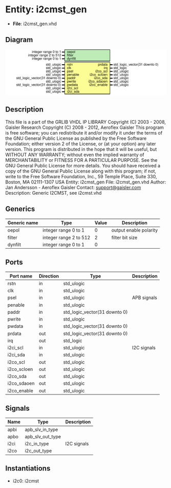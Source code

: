 # Entity: i2cmst_gen

- **File**: i2cmst_gen.vhd
## Diagram

![Diagram](i2cmst_gen.svg "Diagram")
## Description

 This file is a part of the GRLIB VHDL IP LIBRARY
 Copyright (C) 2003 - 2008, Gaisler Research
 Copyright (C) 2008 - 2012, Aeroflex Gaisler
 This program is free software; you can redistribute it and/or modify
 it under the terms of the GNU General Public License as published by
 the Free Software Foundation; either version 2 of the License, or
 (at your option) any later version.
 This program is distributed in the hope that it will be useful,
 but WITHOUT ANY WARRANTY; without even the implied warranty of
 MERCHANTABILITY or FITNESS FOR A PARTICULAR PURPOSE.  See the
 GNU General Public License for more details.
 You should have received a copy of the GNU General Public License
 along with this program; if not, write to the Free Software
 Foundation, Inc., 59 Temple Place, Suite 330, Boston, MA  02111-1307  USA
Entity:      i2cmst_gen
File:        i2cmst_gen.vhd
Author:      Jan Andersson - Aeroflex Gaisler
Contact:     support@gaisler.com
Description: Generic I2CMST, see i2cmst.vhd
## Generics

| Generic name | Type                   | Value | Description            |
| ------------ | ---------------------- | ----- | ---------------------- |
| oepol        | integer range 0 to 1   | 0     | output enable polarity |
| filter       | integer range 2 to 512 | 2     | filter bit size        |
| dynfilt      | integer range 0 to 1   | 0     |                        |
## Ports

| Port name   | Direction | Type                          | Description |
| ----------- | --------- | ----------------------------- | ----------- |
| rstn        | in        | std_ulogic                    |             |
| clk         | in        | std_ulogic                    |             |
| psel        | in        | std_ulogic                    | APB signals |
| penable     | in        | std_ulogic                    |             |
| paddr       | in        | std_logic_vector(31 downto 0) |             |
| pwrite      | in        | std_ulogic                    |             |
| pwdata      | in        | std_logic_vector(31 downto 0) |             |
| prdata      | out       | std_logic_vector(31 downto 0) |             |
| irq         | out       | std_logic                     |             |
| i2ci_scl    | in        | std_ulogic                    | I2C signals |
| i2ci_sda    | in        | std_ulogic                    |             |
| i2co_scl    | out       | std_ulogic                    |             |
| i2co_scloen | out       | std_ulogic                    |             |
| i2co_sda    | out       | std_ulogic                    |             |
| i2co_sdaoen | out       | std_ulogic                    |             |
| i2co_enable | out       | std_ulogic                    |             |
## Signals

| Name | Type             | Description |
| ---- | ---------------- | ----------- |
| apbi | apb_slv_in_type  |             |
| apbo | apb_slv_out_type |             |
| i2ci | i2c_in_type      | I2C signals |
| i2co | i2c_out_type     |             |
## Instantiations

- i2c0: i2cmst
